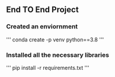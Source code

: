 ## End TO End Project
### Created an enviornment

'''
conda create -p venv python==3.8
'''

### Installed all the necessary libraries

'''
pip install -r requirements.txt
'''
